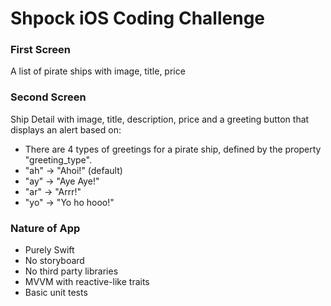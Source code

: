 # Shpock iOS Coding Challenge 

### First Screen
A list of pirate ships with image, title, price

### Second Screen
Ship Detail with image, title, description, price and a greeting button that displays an alert based on:
* There are 4 types of greetings for a pirate ship, defined by the property "greeting_type".
* "ah" -> "Ahoi!" (default)
* "ay" -> "Aye Aye!"
* "ar" -> "Arrr!"
* "yo" -> "Yo ho hooo!"

### Nature of App
* Purely Swift
* No storyboard
* No third party libraries
* MVVM with reactive-like traits
* Basic unit tests

